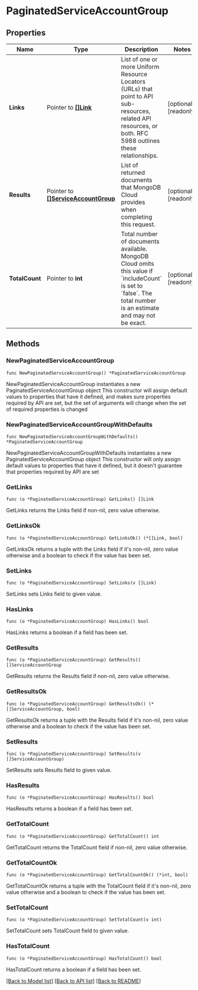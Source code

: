 # PaginatedServiceAccountGroup

## Properties

Name | Type | Description | Notes
------------ | ------------- | ------------- | -------------
**Links** | Pointer to [**[]Link**](Link.md) | List of one or more Uniform Resource Locators (URLs) that point to API sub-resources, related API resources, or both. RFC 5988 outlines these relationships. | [optional] [readonly] 
**Results** | Pointer to [**[]ServiceAccountGroup**](ServiceAccountGroup.md) | List of returned documents that MongoDB Cloud provides when completing this request. | [optional] [readonly] 
**TotalCount** | Pointer to **int** | Total number of documents available. MongoDB Cloud omits this value if &#x60;includeCount&#x60; is set to &#x60;false&#x60;. The total number is an estimate and may not be exact. | [optional] [readonly] 

## Methods

### NewPaginatedServiceAccountGroup

`func NewPaginatedServiceAccountGroup() *PaginatedServiceAccountGroup`

NewPaginatedServiceAccountGroup instantiates a new PaginatedServiceAccountGroup object
This constructor will assign default values to properties that have it defined,
and makes sure properties required by API are set, but the set of arguments
will change when the set of required properties is changed

### NewPaginatedServiceAccountGroupWithDefaults

`func NewPaginatedServiceAccountGroupWithDefaults() *PaginatedServiceAccountGroup`

NewPaginatedServiceAccountGroupWithDefaults instantiates a new PaginatedServiceAccountGroup object
This constructor will only assign default values to properties that have it defined,
but it doesn't guarantee that properties required by API are set

### GetLinks

`func (o *PaginatedServiceAccountGroup) GetLinks() []Link`

GetLinks returns the Links field if non-nil, zero value otherwise.

### GetLinksOk

`func (o *PaginatedServiceAccountGroup) GetLinksOk() (*[]Link, bool)`

GetLinksOk returns a tuple with the Links field if it's non-nil, zero value otherwise
and a boolean to check if the value has been set.

### SetLinks

`func (o *PaginatedServiceAccountGroup) SetLinks(v []Link)`

SetLinks sets Links field to given value.

### HasLinks

`func (o *PaginatedServiceAccountGroup) HasLinks() bool`

HasLinks returns a boolean if a field has been set.
### GetResults

`func (o *PaginatedServiceAccountGroup) GetResults() []ServiceAccountGroup`

GetResults returns the Results field if non-nil, zero value otherwise.

### GetResultsOk

`func (o *PaginatedServiceAccountGroup) GetResultsOk() (*[]ServiceAccountGroup, bool)`

GetResultsOk returns a tuple with the Results field if it's non-nil, zero value otherwise
and a boolean to check if the value has been set.

### SetResults

`func (o *PaginatedServiceAccountGroup) SetResults(v []ServiceAccountGroup)`

SetResults sets Results field to given value.

### HasResults

`func (o *PaginatedServiceAccountGroup) HasResults() bool`

HasResults returns a boolean if a field has been set.
### GetTotalCount

`func (o *PaginatedServiceAccountGroup) GetTotalCount() int`

GetTotalCount returns the TotalCount field if non-nil, zero value otherwise.

### GetTotalCountOk

`func (o *PaginatedServiceAccountGroup) GetTotalCountOk() (*int, bool)`

GetTotalCountOk returns a tuple with the TotalCount field if it's non-nil, zero value otherwise
and a boolean to check if the value has been set.

### SetTotalCount

`func (o *PaginatedServiceAccountGroup) SetTotalCount(v int)`

SetTotalCount sets TotalCount field to given value.

### HasTotalCount

`func (o *PaginatedServiceAccountGroup) HasTotalCount() bool`

HasTotalCount returns a boolean if a field has been set.

[[Back to Model list]](../README.md#documentation-for-models) [[Back to API list]](../README.md#documentation-for-api-endpoints) [[Back to README]](../README.md)


